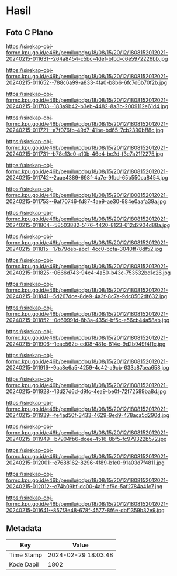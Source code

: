 # Hasil

## Foto C Plano

https://sirekap-obj-formc.kpu.go.id/e46b/pemilu/pdpr/18/08/15/20/12/1808152012021-20240215-011631--264a8454-c5bc-4def-bfbd-c6e5972226bb.jpg

https://sirekap-obj-formc.kpu.go.id/e46b/pemilu/pdpr/18/08/15/20/12/1808152012021-20240215-011652--788c6a99-a833-4fa0-b8b6-6fc7d6b70f2b.jpg

https://sirekap-obj-formc.kpu.go.id/e46b/pemilu/pdpr/18/08/15/20/12/1808152012021-20240215-011703--183a9b42-b3eb-4482-8a3b-2009112e61d4.jpg

https://sirekap-obj-formc.kpu.go.id/e46b/pemilu/pdpr/18/08/15/20/12/1808152012021-20240215-011721--a7f076fb-49d7-41be-bd65-7cb2390bff8c.jpg

https://sirekap-obj-formc.kpu.go.id/e46b/pemilu/pdpr/18/08/15/20/12/1808152012021-20240215-011731--b78e13c0-a10b-46e4-bc2d-f3e7a21f2275.jpg

https://sirekap-obj-formc.kpu.go.id/e46b/pemilu/pdpr/18/08/15/20/12/1808152012021-20240215-011742--2aae4389-698f-4a7e-9fbd-65b550ca8454.jpg

https://sirekap-obj-formc.kpu.go.id/e46b/pemilu/pdpr/18/08/15/20/12/1808152012021-20240215-011753--9af70746-fd87-4ae9-ae30-984e0aafa39a.jpg

https://sirekap-obj-formc.kpu.go.id/e46b/pemilu/pdpr/18/08/15/20/12/1808152012021-20240215-011804--58503882-5176-4420-8123-612d2904d88a.jpg

https://sirekap-obj-formc.kpu.go.id/e46b/pemilu/pdpr/18/08/15/20/12/1808152012021-20240215-011815--17b79deb-abc1-4cc0-bcfa-3040ff78df52.jpg

https://sirekap-obj-formc.kpu.go.id/e46b/pemilu/pdpr/18/08/15/20/12/1808152012021-20240215-011825--0666d743-94c4-4a50-b43c-753532bd1c26.jpg

https://sirekap-obj-formc.kpu.go.id/e46b/pemilu/pdpr/18/08/15/20/12/1808152012021-20240215-011841--5d267dce-8de9-4a3f-8c7a-9dc0502df632.jpg

https://sirekap-obj-formc.kpu.go.id/e46b/pemilu/pdpr/18/08/15/20/12/1808152012021-20240215-011852--0d69991d-8b3a-435d-bf5c-e56cb44a58ab.jpg

https://sirekap-obj-formc.kpu.go.id/e46b/pemilu/pdpr/18/08/15/20/12/1808152012021-20240215-011906--1eac562b-ed08-481c-814e-9d2b949f4f1c.jpg

https://sirekap-obj-formc.kpu.go.id/e46b/pemilu/pdpr/18/08/15/20/12/1808152012021-20240215-011916--9aa8e6a5-4259-4c42-a9cb-633a87aea658.jpg

https://sirekap-obj-formc.kpu.go.id/e46b/pemilu/pdpr/18/08/15/20/12/1808152012021-20240215-011928--13d27d6d-d9fc-4ea9-be0f-72f72589ba8d.jpg

https://sirekap-obj-formc.kpu.go.id/e46b/pemilu/pdpr/18/08/15/20/12/1808152012021-20240215-011939--fe4ad50f-3433-4629-9ed9-478aca5d290d.jpg

https://sirekap-obj-formc.kpu.go.id/e46b/pemilu/pdpr/18/08/15/20/12/1808152012021-20240215-011949--b7904fb6-dcee-4516-8bf5-fc979322b572.jpg

https://sirekap-obj-formc.kpu.go.id/e46b/pemilu/pdpr/18/08/15/20/12/1808152012021-20240215-012001--e7688162-8296-4f89-b1e0-91a03d7f4811.jpg

https://sirekap-obj-formc.kpu.go.id/e46b/pemilu/pdpr/18/08/15/20/12/1808152012021-20240215-012012--c74b09bf-dc00-4a1f-af9c-5af2784a41c7.jpg

https://sirekap-obj-formc.kpu.go.id/e46b/pemilu/pdpr/18/08/15/20/12/1808152012021-20240215-011641--857f3e48-678f-4577-8f6e-dbf1359b32e9.jpg


## Metadata

| Key        | Value               |
| ---------- | ------------------- |
| Time Stamp | 2024-02-29 18:03:48 |
| Kode Dapil | 1802                |



